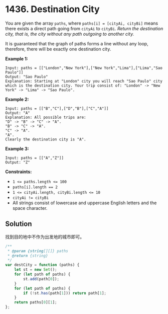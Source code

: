 # 1436. Destination City

You are given the array `paths`, where `paths[i] = [cityAi, cityBi]` means there exists a direct path going from `cityAi` to `cityBi`. _Return the destination city, that is, the city without any path outgoing to another city._

It is guaranteed that the graph of paths forms a line without any loop, therefore, there will be exactly one destination city.

**Example 1:**

```
Input: paths = [["London","New York"],["New York","Lima"],["Lima","Sao Paulo"]]
Output: "Sao Paulo"
Explanation: Starting at "London" city you will reach "Sao Paulo" city which is the destination city. Your trip consist of: "London" -> "New York" -> "Lima" -> "Sao Paulo".
```

**Example 2:**

```
Input: paths = [["B","C"],["D","B"],["C","A"]]
Output: "A"
Explanation: All possible trips are:
"D" -> "B" -> "C" -> "A".
"B" -> "C" -> "A".
"C" -> "A".
"A".
Clearly the destination city is "A".
```

**Example 3:**

```
Input: paths = [["A","Z"]]
Output: "Z"
```

**Constraints:**

-   `1 <= paths.length <= 100`
-   `paths[i].length == 2`
-   `1 <= cityAi.length, cityBi.length <= 10`
-   `cityAi != cityBi`
-   All strings consist of lowercase and uppercase English letters and the space character.

## Solution

找到目的地中不作为出发地的城市即可。

```javascript
/**
 * @param {string[][]} paths
 * @return {string}
 */
var destCity = function (paths) {
    let st = new Set();
    for (let path of paths) {
        st.add(path[0]);
    }
    for (let path of paths) {
        if (!st.has(path[1])) return path[1];
    }
    return paths[0][1];
};
```
